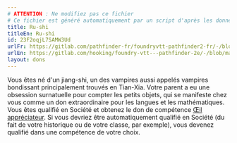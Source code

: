 ```yaml
---
# ATTENTION : Ne modifiez pas ce fichier
# Ce fichier est généré automatiquement par un script d'après les données du module Foundry VTT officiel et de sa traduction
title: Ru-shi
titleEn: Ru-shi
id: 23F2oqjL7SAMW3Ud
urlFr: https://gitlab.com/pathfinder-fr/foundryvtt-pathfinder2-fr/-/blob/master/data/feats/23F2oqjL7SAMW3Ud.htm
urlEn: https://gitlab.com/hooking/foundry-vtt---pathfinder-2e/-/blob/master/packs/data/feats.db/ru-shi.json
layout: dons
---
```

Vous êtes né d'un jiang-shi, un des vampires aussi appelés vampires bondissant principalement trouvés en Tian-Xia. Votre parent a eu une obsession surnatuelle pour compter les petits objets, qui se manifeste chez vous comme un don extraordinaire pour les langues et les mathématiques. Vous êtes qualifié en Société et obtenez le don de compétence [Œil appréciateur](œil-pour-les-nombres.html). Si vous devriez être automatiquement qualifié en Société (du fait de votre historique ou de votre classe, par exemple), vous devenez qualifié dans une compétence de votre choix.
